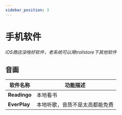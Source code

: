 ```yaml
---
sidebar_position: 3
---
```


# 手机软件

*iOS商店没啥好软件，老系统可以用trollstore下其他软件*

## 音画

| 软件名称 | 功能描述 |
|---------|---------|
| **Readingo** | 本地看书 |
| **EverPlay** | 本地听歌，音质不是太高都能免费 |
